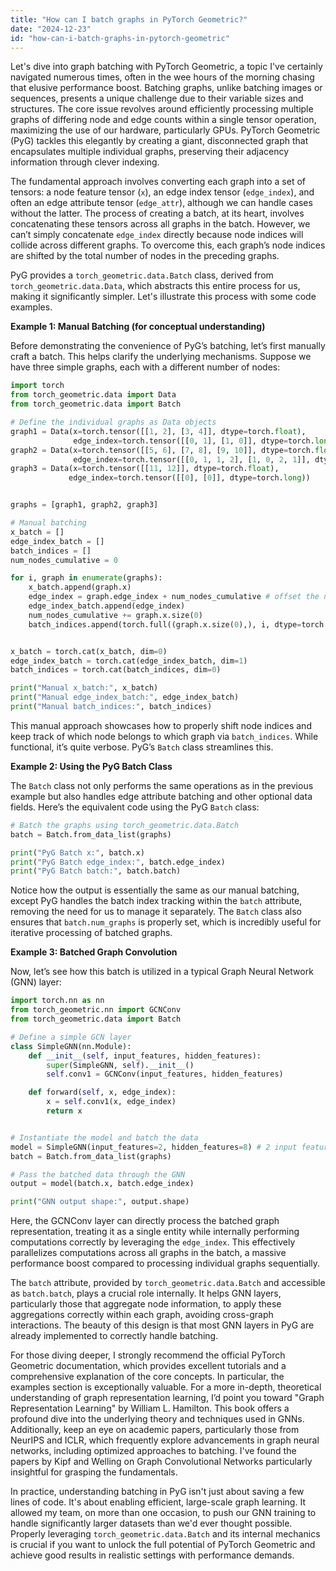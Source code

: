 ```yaml
---
title: "How can I batch graphs in PyTorch Geometric?"
date: "2024-12-23"
id: "how-can-i-batch-graphs-in-pytorch-geometric"
---
```


Let's dive into graph batching with PyTorch Geometric, a topic I've certainly navigated numerous times, often in the wee hours of the morning chasing that elusive performance boost. Batching graphs, unlike batching images or sequences, presents a unique challenge due to their variable sizes and structures. The core issue revolves around efficiently processing multiple graphs of differing node and edge counts within a single tensor operation, maximizing the use of our hardware, particularly GPUs. PyTorch Geometric (PyG) tackles this elegantly by creating a giant, disconnected graph that encapsulates multiple individual graphs, preserving their adjacency information through clever indexing.

The fundamental approach involves converting each graph into a set of tensors: a node feature tensor (`x`), an edge index tensor (`edge_index`), and often an edge attribute tensor (`edge_attr`), although we can handle cases without the latter. The process of creating a batch, at its heart, involves concatenating these tensors across all graphs in the batch. However, we can’t simply concatenate `edge_index` directly because node indices will collide across different graphs. To overcome this, each graph’s node indices are shifted by the total number of nodes in the preceding graphs.

PyG provides a `torch_geometric.data.Batch` class, derived from `torch_geometric.data.Data`, which abstracts this entire process for us, making it significantly simpler. Let's illustrate this process with some code examples.

**Example 1: Manual Batching (for conceptual understanding)**

Before demonstrating the convenience of PyG’s batching, let’s first manually craft a batch. This helps clarify the underlying mechanisms. Suppose we have three simple graphs, each with a different number of nodes:

```python
import torch
from torch_geometric.data import Data
from torch_geometric.data import Batch

# Define the individual graphs as Data objects
graph1 = Data(x=torch.tensor([[1, 2], [3, 4]], dtype=torch.float),
              edge_index=torch.tensor([[0, 1], [1, 0]], dtype=torch.long))
graph2 = Data(x=torch.tensor([[5, 6], [7, 8], [9, 10]], dtype=torch.float),
              edge_index=torch.tensor([[0, 1, 1, 2], [1, 0, 2, 1]], dtype=torch.long))
graph3 = Data(x=torch.tensor([[11, 12]], dtype=torch.float),
             edge_index=torch.tensor([[0], [0]], dtype=torch.long))


graphs = [graph1, graph2, graph3]

# Manual batching
x_batch = []
edge_index_batch = []
batch_indices = []
num_nodes_cumulative = 0

for i, graph in enumerate(graphs):
    x_batch.append(graph.x)
    edge_index = graph.edge_index + num_nodes_cumulative # offset the node indices
    edge_index_batch.append(edge_index)
    num_nodes_cumulative += graph.x.size(0)
    batch_indices.append(torch.full((graph.x.size(0),), i, dtype=torch.long)) # track graph index


x_batch = torch.cat(x_batch, dim=0)
edge_index_batch = torch.cat(edge_index_batch, dim=1)
batch_indices = torch.cat(batch_indices, dim=0)

print("Manual x_batch:", x_batch)
print("Manual edge_index_batch:", edge_index_batch)
print("Manual batch_indices:", batch_indices)
```

This manual approach showcases how to properly shift node indices and keep track of which node belongs to which graph via `batch_indices`. While functional, it’s quite verbose. PyG’s `Batch` class streamlines this.

**Example 2: Using the PyG Batch Class**

The `Batch` class not only performs the same operations as in the previous example but also handles edge attribute batching and other optional data fields. Here’s the equivalent code using the PyG `Batch` class:

```python
# Batch the graphs using torch_geometric.data.Batch
batch = Batch.from_data_list(graphs)

print("PyG Batch x:", batch.x)
print("PyG Batch edge_index:", batch.edge_index)
print("PyG Batch batch:", batch.batch)
```

Notice how the output is essentially the same as our manual batching, except PyG handles the batch index tracking within the `batch` attribute, removing the need for us to manage it separately. The `Batch` class also ensures that `batch.num_graphs` is properly set, which is incredibly useful for iterative processing of batched graphs.

**Example 3: Batched Graph Convolution**

Now, let’s see how this batch is utilized in a typical Graph Neural Network (GNN) layer:

```python
import torch.nn as nn
from torch_geometric.nn import GCNConv
from torch_geometric.data import Batch

# Define a simple GCN layer
class SimpleGNN(nn.Module):
    def __init__(self, input_features, hidden_features):
        super(SimpleGNN, self).__init__()
        self.conv1 = GCNConv(input_features, hidden_features)

    def forward(self, x, edge_index):
        x = self.conv1(x, edge_index)
        return x


# Instantiate the model and batch the data
model = SimpleGNN(input_features=2, hidden_features=8) # 2 input features from our tensors
batch = Batch.from_data_list(graphs)

# Pass the batched data through the GNN
output = model(batch.x, batch.edge_index)

print("GNN output shape:", output.shape)
```

Here, the GCNConv layer can directly process the batched graph representation, treating it as a single entity while internally performing computations correctly by leveraging the `edge_index`. This effectively parallelizes computations across all graphs in the batch, a massive performance boost compared to processing individual graphs sequentially.

The `batch` attribute, provided by `torch_geometric.data.Batch` and accessible as `batch.batch`, plays a crucial role internally. It helps GNN layers, particularly those that aggregate node information, to apply these aggregations correctly within each graph, avoiding cross-graph interactions. The beauty of this design is that most GNN layers in PyG are already implemented to correctly handle batching.

For those diving deeper, I strongly recommend the official PyTorch Geometric documentation, which provides excellent tutorials and a comprehensive explanation of the core concepts. In particular, the examples section is exceptionally valuable. For a more in-depth, theoretical understanding of graph representation learning, I’d point you toward "Graph Representation Learning" by William L. Hamilton. This book offers a profound dive into the underlying theory and techniques used in GNNs. Additionally, keep an eye on academic papers, particularly those from NeurIPS and ICLR, which frequently explore advancements in graph neural networks, including optimized approaches to batching. I've found the papers by Kipf and Welling on Graph Convolutional Networks particularly insightful for grasping the fundamentals.

In practice, understanding batching in PyG isn't just about saving a few lines of code. It's about enabling efficient, large-scale graph learning. It allowed my team, on more than one occasion, to push our GNN training to handle significantly larger datasets than we'd ever thought possible. Properly leveraging `torch_geometric.data.Batch` and its internal mechanics is crucial if you want to unlock the full potential of PyTorch Geometric and achieve good results in realistic settings with performance demands.
